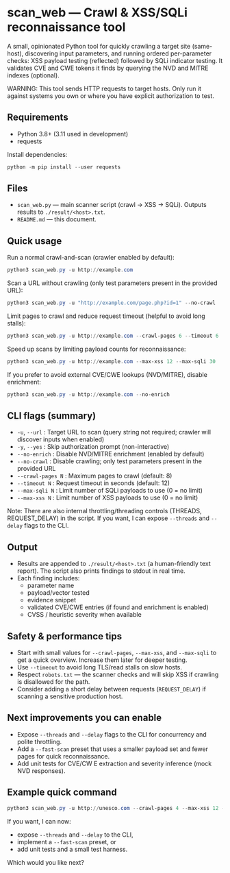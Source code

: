 # scan_web — Crawl & XSS/SQLi reconnaissance tool

A small, opinionated Python tool for quickly crawling a target site (same-host), discovering input parameters, and running ordered per-parameter checks: XSS payload testing (reflected) followed by SQLi indicator testing. It validates CVE and CWE tokens it finds by querying the NVD and MITRE indexes (optional).

WARNING: This tool sends HTTP requests to target hosts. Only run it against systems you own or where you have explicit authorization to test.

## Requirements

- Python 3.8+ (3.11 used in development)
- requests

Install dependencies:

```powershell
python -m pip install --user requests
```

## Files

- `scan_web.py` — main scanner script (crawl -> XSS -> SQLi). Outputs results to `./result/<host>.txt`.
- `README.md` — this document.

## Quick usage

Run a normal crawl-and-scan (crawler enabled by default):

```powershell
python3 scan_web.py -u http://example.com
```

Scan a URL without crawling (only test parameters present in the provided URL):

```powershell
python3 scan_web.py -u "http://example.com/page.php?id=1" --no-crawl
```

Limit pages to crawl and reduce request timeout (helpful to avoid long stalls):

```powershell
python3 scan_web.py -u http://example.com --crawl-pages 6 --timeout 6
```

Speed up scans by limiting payload counts for reconnaissance:

```powershell
python3 scan_web.py -u http://example.com --max-xss 12 --max-sqli 30
```

If you prefer to avoid external CVE/CWE lookups (NVD/MITRE), disable enrichment:

```powershell
python3 scan_web.py -u http://example.com --no-enrich
```

## CLI flags (summary)

- `-u`, `--url` : Target URL to scan (query string not required; crawler will discover inputs when enabled)
- `-y`, `--yes` : Skip authorization prompt (non-interactive)
- `--no-enrich` : Disable NVD/MITRE enrichment (enabled by default)
- `--no-crawl` : Disable crawling; only test parameters present in the provided URL
- `--crawl-pages N` : Maximum pages to crawl (default: 8)
- `--timeout N` : Request timeout in seconds (default: 12)
- `--max-sqli N` : Limit number of SQLi payloads to use (0 = no limit)
- `--max-xss N` : Limit number of XSS payloads to use (0 = no limit)

Note: There are also internal throttling/threading controls (THREADS, REQUEST_DELAY) in the script. If you want, I can expose `--threads` and `--delay` flags to the CLI.

## Output

- Results are appended to `./result/<host>.txt` (a human-friendly text report). The script also prints findings to stdout in real time.
- Each finding includes:
  - parameter name
  - payload/vector tested
  - evidence snippet
  - validated CVE/CWE entries (if found and enrichment is enabled)
  - CVSS / heuristic severity when available

## Safety & performance tips

- Start with small values for `--crawl-pages`, `--max-xss`, and `--max-sqli` to get a quick overview. Increase them later for deeper testing.
- Use `--timeout` to avoid long TLS/read stalls on slow hosts.
- Respect `robots.txt` — the scanner checks and will skip XSS if crawling is disallowed for the path.
- Consider adding a short delay between requests (`REQUEST_DELAY`) if scanning a sensitive production host.

## Next improvements you can enable

- Expose `--threads` and `--delay` flags to the CLI for concurrency and polite throttling.
- Add a `--fast-scan` preset that uses a smaller payload set and fewer pages for quick reconnaissance.
- Add unit tests for CVE/CW E extraction and severity inference (mock NVD responses).

## Example quick command

```powershell
python3 scan_web.py -u http://unesco.com --crawl-pages 4 --max-xss 12 --max-sqli 30 --timeout 6
```

If you want, I can now:
- expose `--threads` and `--delay` to the CLI,
- implement a `--fast-scan` preset, or
- add unit tests and a small test harness.

Which would you like next?

